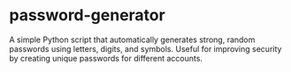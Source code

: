 # password-generator
A simple Python script that automatically generates strong, random passwords using letters, digits, and symbols. Useful for improving security by creating unique passwords for different accounts.
